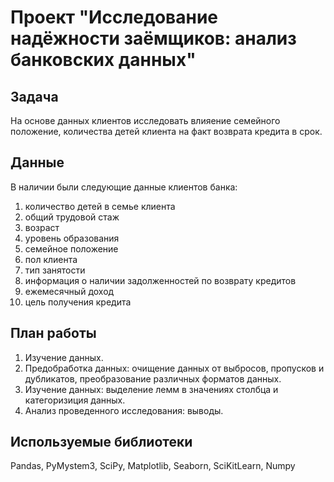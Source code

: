 # Проект "Исследование надёжности заёмщиков: анализ банковских данных"

## Задача

На основе данных клиентов исследовать влияение семейного положение, количества детей клиента на факт возврата кредита в срок.

## Данные

В наличии были следующие данные клиентов банка:

1. количество детей в семье клиента
2. общий трудовой стаж
3. возраст
4. уровень образования
5. семейное положение
6. пол клиента
7. тип занятости
8. информация о наличии задолженностей по возврату кредитов
9. ежемесячный доход
10. цель получения кредита

## План работы

1. Изучение данных.
2. Предобработка данных: очищение данных от выбросов, пропусков и дубликатов, преобразование различных форматов данных.
3. Изучение данных: выделение лемм в значениях столбца и категоризиция данных.
4. Анализ проведенного исследования: выводы.

## Используемые библиотеки

Pandas, PyMystem3, SciPy, Matplotlib, Seaborn, SciKitLearn, Numpy